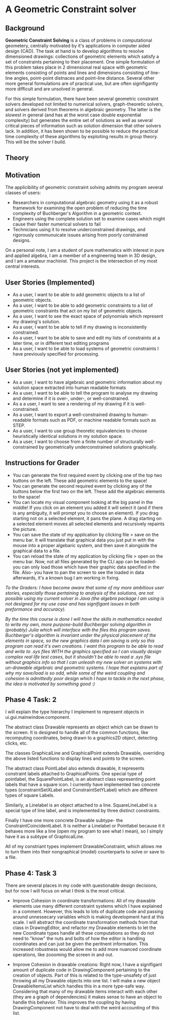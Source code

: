 # A Geometric Constraint solver

## Background
**Geometric Constraint Solving** is a class of problems in computational geometery, centrally motivated by it's applications in computer aided design (CAD). The task at hand is to develop algorithms to resolve dimensioned drawings: collections of geometric elements which satisfy a set of constraints pertaining to their placement. One simple formulation of this problem takes place in 2 dimensional real space with geometric elements consisting of points and lines and dimensions consisting of line-line angles, point-point distnaces and point-line distance. Several other more general formulations are of practical use, but are often signifigantly more difficult and are unsolved in general. 

For this simple formulation, there have been several geometric constraint solvers developed not limited to numerical solvers, graph-theoretic solvers, and solvers derived from theorems in algebraic geometry. The latter is the slowest in general (and has at the worst case double exponential complexity) but generates the entire set of solutions as well as several critical pieces of information such as solution dimension that other solvers lack. In addition, it has been shown to be possible to reduce the practical time complexity of these algorithms by exploiting results in group theory. This will be the solver I build. 

## Theory


## Motivation
The applicibility of geometric constraint solving admits my program several classes of users:
- Researchers in computational algebraic geometry using it as a robust framework for examining the open problem of reducing the time complexity of Buchberger's Algorithm in a geometric context.
- Engineers using the complete solution set to examine cases which might cause their faster numerical solvers to fail
- Technicians using it to resolve underconstrained drawings, and rigorously communuicate issues arising from poorly constrained designs. 

On a personal note, I am a student of pure mathematics with interest in pure and applied algebra, I am a member of a engineering team in 3D design, and I am a amateur machinist. This project is the intersection of my most central interests. 

## User Stories (Implemented)
- As a user, I want to be able to add geometric objects to a list of geometric objects. 
- As a user, I want to be able to add geometric constraints to a list of geometric constraints that act on my list of geometric objects. 
- As a user, I want to see the exact space of polynomials which represent my drawing's solution.
- As a user, I want to be able to tell if my drawing is inconsistently constrained. 
- As a user, I want to be able to save and edit my lists of constraints at a later time, or in different text editing programs
- As a user, I want to be able to load systems of geometric constraints I have previously specified for processing. 

## User Stories (not yet implemented)
- As a user, I want to have algebraic and geometric information about my solution space extracted into human readable formats
- As a user, I want to be able to tell the program to analyse my drawing and
  determine if it is over-, under-, or well-constrained. 
- As a a user, I want to see a rendering of my drawing if it is
  well-constrained. 
- As a user, I want to export a well-constrained drawing to human-readable
  formats such as PDF, or machine readable formats such as STEP. 
- As a user, I want to use group theoretic equivalencies to choose heuristically identical solutions in my solution space. 
- As a user, I want to choose from a finite number of structurally well-constrained by geometrically underconstrained solutions graphically.   

## Instructions for Grader
- You can generate the first required event by clicking one of the top two buttons on the left. These add geometric elements to the space!
- You can generate the second required event by clicking any of the buttons below the first two on the left. These add the algebraic elements to the space! 
- You can locate my visual component looking at the big panel in the middle! If you click on an element you added it will select it (and if there is any ambiguity, it will prompt you to choose an element). If you drag starting not on a selected element, it pans the plane. A drag starting on a selected element moves all selected elements and recursively repaints the picture.
- You can save the state of my application by clicking file > save on the menu bar. It will translate that graphical data you just put in with the mouse into a proper algebaric system, and then save it alongside the graphical data to a file.
- You can reload the state of my application by clicking file > open on the menu bar. Now, not all files generated by the CLI app can be loaded- you can only load those which have their graphic data specified in the file. Also- you have to pan the screen to see the loaded in data afterwards, it's a known bug I am working in fixing. 

*To the Graders: I have become aware that some of my more ambitious user stories, especially those pertaining to analysis of the solutions, are not possible using my current solver in Java (the algebra package I am using is not designed for my use case and has signifigant issues in both preformance and accuracy).*

*By the time this course is done I will have the skills in mathematics needed to write my own, more purpose-build Buchberger solving algorithm in (probably) Julia which will interface with the files this program saves. Buchberger's algorithm is invariant under the physical placement of the elements in space, so the new graphics data I am saving is only so this program can read it's own creations. I want this program to be able to read and write to .sys files WITH the graphics specified so I can visually design complex real life test cases, but it shouldn't be able to read a .sys file without graphics info so that I can unleash my new solver on systems with un-drawable algebraic and geometric systems. I hope that explains part of why my save/load is so odd, while some of the weird coupling and cohesion is admittedly poor design which I hope to tackle in the next phase, the idea is motivated by something good :)*

## Phase 4 Task: 2
I will explain the type hierarchy I implement to represent objects in ui.gui.mainwindow.component.

The abstract class Drawable represents an object which can be drawn to the screen. It is designed to handle all of the common functions, like recomputing coordinates, being drawn to a graphics2D object, detecting clicks, etc. 

The classes GraphicalLine and GraphicalPoint extends Drawable, overriding the above listed functions to display lines and points to the screen.

The abstract class PointLabel also extends drawable, it represents constraint labels attached to GraphicalPoints. One special type of pointlabel, the SquarePointLabel, is an abstract class representing point labels that have a square icon. I currently have implemented two concrete types (constraintSetXLabel and ConstraintSetYLabel) which are different types of square Labels. 

Similarly, a Linelabel is an object attached to a line. SquareLineLabel is a special type of line label, and is implemented by three distinct constraints.

Finally I have one more concrete Drawable subtype- the ConstraintCoincidentLabel. It is neither a Linelabel or Pointlabel because it it behaves more like a line (open my program to see what I mean), so I simply have it as a subtype of GraphicalLine. 

All of my constriant types implement DrawableConstraint, which allows me to turn them into their nongraphical (model) counterparts to solve or save to a file. 

## Phase 4: Task 3

There are several places in my code with questionable design decisions, but for now I will focus on what I think is the most critical. 

- Improve Cohesion in coordinate transformations: All of my drawable elements use many different constraint systems which I have explained in a comment. However, this leads to lots of duplicate code and passing around unnessecary variables which is making development hard at this scale. I will abstract the coordinate transformation methods from that class in DrawingEditor, and refactor my Drawable elements to let the new Coordinate types handle all these computations so they do not need to "know" the nuts and bolts of how the editor is handling coordinates and can just be given the peritnent information. This increased robustness would allow me to add more nuanced coordinate operations, like zoooming the screen in and out.

- Improve Cohesion in drawable creations: Right now, I have a signifigant amount of duplicate code in DrawingComponent pertaining to the creation of objects. Part of this is related to the type-unsafety of just throwing all my Drawable objects into one list. I will make a new object DrawableItemsList which handles this in a more type-safe way. Considering that many of my drawable items interact with each other (they are a graph of dependencies) it makes sense to have an object to handle this behavior.  This improves the coupling by having DrawingComponent not have to deal with the weird accounting of this list.


 
